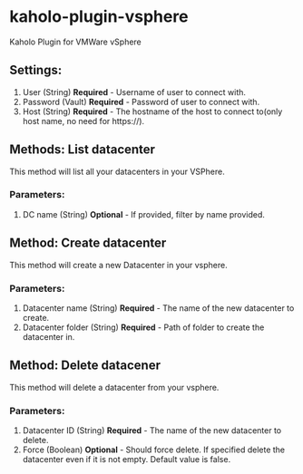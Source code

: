 # kaholo-plugin-vsphere
Kaholo Plugin for VMWare vSphere

## Settings:
1) User (String) **Required** - Username of user to connect with.
2) Password (Vault) **Required** - Password of user to connect with.
3) Host (String) **Required** - The hostname of the host to connect to(only host name, no need for https://).

## Methods: List datacenter
This method will list all your datacenters in your VSPhere.

### Parameters:
1. DC name (String) **Optional** - If provided, filter by name provided.

## Method: Create datacenter
This method will create a new Datacenter in your vsphere.

###  Parameters:
1. Datacenter name (String) **Required** - The name of the new datacenter to create.
2. Datacenter folder (String) **Required** - Path of folder to create the datacenter in.

## Method: Delete datacener
This method will delete a datacenter from your vsphere.

### Parameters:
1. Datacenter ID (String) **Required** - The name of the new datacenter to delete.
2. Force (Boolean) **Optional** - Should force delete. If specified delete the datacenter even if it is not empty. Default value is false.
